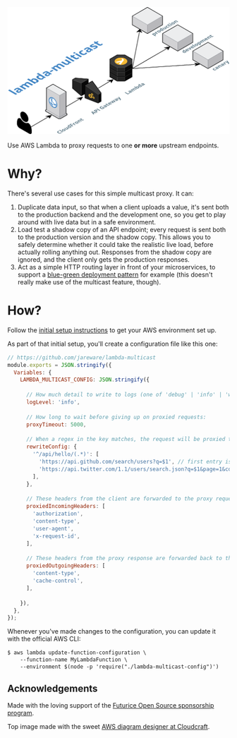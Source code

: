 ![lambda-multicast](lambda-multicast.png)

Use AWS Lambda to proxy requests to one **or more** upstream endpoints.

# Why?

There's several use cases for this simple multicast proxy. It can:

1. Duplicate data input, so that when a client uploads a value, it's sent both to the production backend and the development one, so you get to play around with live data but in a safe environment.
1. Load test a shadow copy of an API endpoint; every request is sent both to the production version and the shadow copy. This allows you to safely determine whether it could take the realistic live load, before actually rolling anything out. Responses from the shadow copy are ignored, and the client only gets the production responses.
1. Act as a simple HTTP routing layer in front of your microservices, to support a [blue-green deployment pattern](https://martinfowler.com/bliki/BlueGreenDeployment.html) for example (this doesn't really make use of the multicast feature, though).

# How?

Follow the [initial setup instructions](SETUP.md) to get your AWS environment set up.

As part of that initial setup, you'll create a configuration file like this one:

```js
// https://github.com/jareware/lambda-multicast
module.exports = JSON.stringify({
  Variables: {
    LAMBDA_MULTICAST_CONFIG: JSON.stringify({

      // How much detail to write to logs (one of 'debug' | 'info' | 'warn' | 'error'):
      logLevel: 'info',

      // How long to wait before giving up on proxied requests:
      proxyTimeout: 5000,

      // When a regex in the key matches, the request will be proxied to the specified list of URL's:
      rewriteConfig: {
        '^/api/hello/(.*)': [
          'https://api.github.com/search/users?q=$1', // first entry is always the primary
          'https://api.twitter.com/1.1/users/search.json?q=$1&page=1&count=3',
        ],
      },

      // These headers from the client are forwarded to the proxy request:
      proxiedIncomingHeaders: [
        'authorization',
        'content-type',
        'user-agent',
        'x-request-id',
      ],

      // These headers from the proxy response are forwarded back to the client:
      proxiedOutgoingHeaders: [
        'content-type',
        'cache-control',
      ],

    }),
  },
});
```

Whenever you've made changes to the configuration, you can update it with the official AWS CLI:

```
$ aws lambda update-function-configuration \
    --function-name MyLambdaFunction \
    --environment $(node -p 'require("./lambda-multicast-config")')
```

## Acknowledgements

Made with the loving support of the [Futurice Open Source sponsorship program](http://futurice.com/blog/sponsoring-free-time-open-source-activities).

Top image made with the sweet [AWS diagram designer at Cloudcraft](https://cloudcraft.co).
